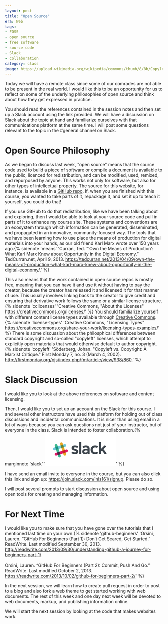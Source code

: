 ```yaml
---
layout: post
title: "Open Source"
era: Web
tags: 
- FOSS
- open source
- free software
- source code
- Slack
- collaboration
category: class
image: https://upload.wikimedia.org/wikipedia/commons/thumb/8/8b/Copyleft.svg/2000px-Copyleft.svg.png
---
```


Today we will have a remote class since some of our comrades are not able to be present in the real world. 
I would like this to be an opportunity for us to reflect on some of the underlying philosophies of open source and think about how they get expressed in practice. 

You should read the references contained in the session notes and then set up a Slack account using the link provided. 
We will have a discussion on Slack about the topic at hand and familiarize ourselves with that communications platform at the same time. 
I will post some questions relevant to the topic in the #general channel on Slack. 

<excerpt/>

# Open Source Philosophy

As we began to discuss last week, "open source" means that the source code used to build a piece of software or compile a document is available to the public, licenced for redistribution, and can be modified, used, remixed, and repurposed by anyone. 
This works not only for software, but also for other types of intellectual property. 
The source for this website, for instance, is available in a [GitHub repo](https://github.com/jdmar3/inls161). 
If, when you are finished with this course, you wanted to take parts of it, repackage it, and set it up to teach it yourself, you could do that! 

If you use GitHub to do that redistribution, like we have been talking about and exploring, then I would be able to look at your source code and pull in parts of it to enhance my course site. 
These systems and conventions are an ecosystem through which information can be generated, disseminated, and propagated in an innovative, community-focused way. 
The tools that we have been learning how to use place the means of production for digital materials into your hands, as our old friend Karl Marx wrote over 150 years ago.{% sidenote 'means' 'Curran, Ted. “‘Own the Means of Production’: What Karl Marx Knew about Opportunity in the Digital Economy.” TedCurran.net, April 9, 2013. https://tedcurran.net/2013/04/09/own-the-means-of-production-what-karl-marx-knew-about-opportunity-in-the-digital-economy/.' %}

This also means that the work contained in open source repos is mostly free, meaning that you can have it and use it without having to pay the creator, because the creator has released it and licensed it for that manner of use. 
This usually involves linking back to the creator to give credit and ensuring that derivative work follows the same or a similar license structure.{% sidenote 'cclicenses' 'Creative Commons, "About the Licenses" https://creativecommons.org/licenses/' %} 
You should familiarize yourself with different content license types available through [Creative Commons](https://creativecommons.org).{% sidenote 'license-types' 'Creative Commons, "Licensing Types" https://creativecommons.org/share-your-work/licensing-types-examples/' %} 
There is some discussion about the philosphical differences between standard copyright and so-called "copyleft" licenses, which attempt to explicitly open materials that would otherwise default to author copyright.{% sidenote 'copyleft' 'Söderberg, Johan. "Copyleft vs. Copyright: A Marxist Critique." First Monday 7, no. 3 (March 4, 2002). http://firstmonday.org/ojs/index.php/fm/article/view/938/860.' %} 

# Slack Discussion

I would like you to look at the above references on software and content licensing. 

Then, I would like you to set up an account on the Slack for this course. 
I and several other instructors have used this platform for holding out of class discussions and incidental communications. 
It is nicer than using email in a lot of ways because you can ask questions not just of your instructor, but of everyone in the class. 
Slack is intended to foster collaboration.{% marginnote 'slack' '<a href="https://inls161.slack.com" target="_blank"><img src="/assets/img/logos/slack.png" width="225"></a>' %} 

I have send an email invite to everyone in the course, but you can also click this link and sign up: https://join.slack.com/inls161/signup. 
Please do so. 

I will post several prompts to start discussion about open source and using open tools for creating and managing information. 

# For Next Time

I would like you to make sure that you have gone over the tutorials that I mentioned last time on your own.{% sidenote 'github-beginners' 'Orsini, Lauren. “GitHub For Beginners (Part 1): Don’t Get Scared, Get Started.” ReadWrite. Last modified September 30, 2013. http://readwrite.com/2013/09/30/understanding-github-a-journey-for-beginners-part-1/<br/><br/>Orsini, Lauren. “GitHub For Beginners (Part 2): Commit, Push And Go.” ReadWrite. Last modified October 2, 2013. https://readwrite.com/2013/10/02/github-for-beginners-part-2/' %} 

In the next session, we will learn how to create pull request in order to post to a blog and also fork a web theme to get started working with web documents. 
The rest of this week and one day next week will be devoted to web documents, markup, and publishing information online. 

We will start the next session by looking at the code that makes websites work.

